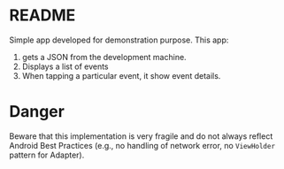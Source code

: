 # README

Simple app developed for demonstration purpose.
This app:

1. gets a JSON from the development machine.
2. Displays a list of events
3. When tapping a particular event, it show event details.


# Danger

Beware that this implementation is very fragile and do not always reflect Android Best Practices (e.g., no handling of network error, no `ViewHolder` pattern for Adapter).
